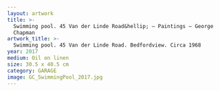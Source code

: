 ```yaml
---
layout: artwork
title: >-
  Swimming pool. 45 Van der Linde Road&hellip; — Paintings — George
  Chapman
artwork_title: >-
  Swimming pool. 45 Van der Linde Road. Bedfordview. Circa 1968
year: 2017
medium: Oil on linen
size: 30.5 x 40.5 cm
category: GARAGE
image: GC_SwimmingPool_2017.jpg
---
```

